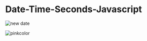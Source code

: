 # Date-Time-Seconds-Javascript
![new date](https://github.com/Siddiquiweb/Date-Time-Seconds-Javascript/assets/157453608/f14dbcc2-6dbf-4c07-a6b0-c79f5898e9b4)

![pinkcolor](https://github.com/Siddiquiweb/Date-Time-Seconds-Javascript/assets/157453608/c05d502b-537b-46f9-be44-1f72aaa69de7)
